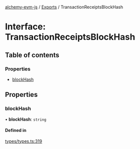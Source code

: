 [alchemy-evm-js](../README.md) / [Exports](../modules.md) / TransactionReceiptsBlockHash

# Interface: TransactionReceiptsBlockHash

## Table of contents

### Properties

- [blockHash](TransactionReceiptsBlockHash.md#blockhash)

## Properties

### blockHash

• **blockHash**: `string`

#### Defined in

[types/types.ts:319](https://github.com/alchemyplatform/alchemy-evm-js/blob/0259d36/src/types/types.ts#L319)
